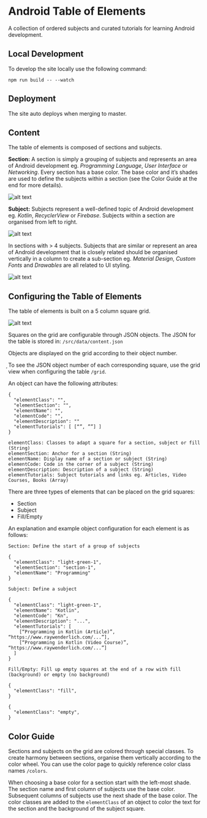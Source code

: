 # Android Table of Elements

A collection of ordered subjects and curated tutorials for learning Android development.

## Local Development

To develop the site locally use the following command:

```npm run build -- --watch```

## Deployment

The site auto deploys when merging to master.

## Content

The table of elements is composed of sections and subjects.

**Section:** A section is simply a grouping of subjects and represents an area of Android development eg. *Programming Language*, *User Interface* or *Networking*. Every section has a base color. The base color and it’s shades are used to define the subjects within a section (see the Color Guide at the end for more details).

![alt text](https://raw.githubusercontent.com/razeware/einstein/master/javascript/images/sections.png "")

**Subject:** Subjects represent a well-defined topic of Android development eg. *Kotlin*, *RecyclerView* or *Firebase*. Subjects within a section are organised from left to right.

![alt text](https://raw.githubusercontent.com/razeware/einstein/master/javascript/images/subjects.png "")

In sections with > 4 subjects. Subjects that are similar or represent an area of Android development that is closely related should be organised vertically in a column to create a sub-section eg. *Material Design*, *Custom Fonts* and *Drawables* are all related to UI styling.

![alt text](https://raw.githubusercontent.com/razeware/einstein/master/javascript/images/sub-sections.png "")

## Configuring the Table of Elements

The table of elements is built on a 5 column square grid.

![alt text](https://raw.githubusercontent.com/razeware/einstein/master/javascript/images/grid.png "")

Squares on the grid are configurable through JSON objects. The JSON for the table is stored in: ```/src/data/content.json```

Objects are displayed on the grid according to their object number.

̦To see the JSON object number of each corresponding square, use the grid view when configuring the table ```/grid```.

An object can have the following attributes:

```
{
  "elementClass": "",
  "elementSection": "",
  "elementName": "",
  "elementCode": "",
  "elementDescription": ""
  "elementTutorials": [ [“”, ””] ]
}
```

```
elementClass: Classes to adapt a square for a section, subject or fill (String)
elementSection: Anchor for a section (String)
elementName: Display name of a section or subject (String)
elementCode: Code in the corner of a subject (String)
elementDescription: Description of a subject (String)
elementTutorials: Subject tutorials and links eg. Articles, Video Courses, Books (Array)
```

There are three types of elements that can be placed on the grid squares:

* Section
* Subject
* Fill/Empty

An explanation and example object configuration for each element is as follows:

```
Section: Define the start of a group of subjects

{
  "elementClass": "light-green-1",
  "elementSection": "section-1",
  "elementName": "Programming"
}
```

```
Subject: Define a subject

{
  "elementClass": "light-green-1",
  "elementName": "Kotlin",
  "elementCode": "Kn",
  "elementDescription": "...",
  "elementTutorials": [
    [“Programming in Kotlin (Article)”, “https://www.raywenderlich.com/...”],
    [“Programming in Kotlin (Video Course)”, “https://www.raywenderlich.com/...”]
  ]
}
```

```
Fill/Empty: Fill up empty squares at the end of a row with fill (background) or empty (no background)

{
  "elementClass": "fill",
}

{
  "elementClass": "empty",
}

```

## Color Guide

Sections and subjects on the grid are colored through special classes. To create harmony between sections, organise them vertically according to the color wheel. You can use the color page to quickly reference color class names ```/colors```.

When choosing a base color for a section start with the left-most shade. The section name and first column of subjects use the base color. Subsequent columns of subjects use the next shade of the base color. The color classes are added to the ```elementClass``` of an object to color the text for the section and the background of the subject square.





